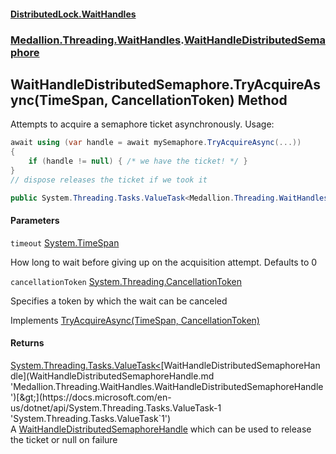 #### [DistributedLock.WaitHandles](README.md 'README')
### [Medallion.Threading.WaitHandles](Medallion.Threading.WaitHandles.md 'Medallion.Threading.WaitHandles').[WaitHandleDistributedSemaphore](WaitHandleDistributedSemaphore.md 'Medallion.Threading.WaitHandles.WaitHandleDistributedSemaphore')

## WaitHandleDistributedSemaphore.TryAcquireAsync(TimeSpan, CancellationToken) Method

Attempts to acquire a semaphore ticket asynchronously. Usage: 

```csharp
await using (var handle = await mySemaphore.TryAcquireAsync(...))
{
    if (handle != null) { /* we have the ticket! */ }
}
// dispose releases the ticket if we took it
```

```csharp
public System.Threading.Tasks.ValueTask<Medallion.Threading.WaitHandles.WaitHandleDistributedSemaphoreHandle?> TryAcquireAsync(System.TimeSpan timeout=default(System.TimeSpan), System.Threading.CancellationToken cancellationToken=default(System.Threading.CancellationToken));
```
#### Parameters

<a name='Medallion.Threading.WaitHandles.WaitHandleDistributedSemaphore.TryAcquireAsync(System.TimeSpan,System.Threading.CancellationToken).timeout'></a>

`timeout` [System.TimeSpan](https://docs.microsoft.com/en-us/dotnet/api/System.TimeSpan 'System.TimeSpan')

How long to wait before giving up on the acquisition attempt. Defaults to 0

<a name='Medallion.Threading.WaitHandles.WaitHandleDistributedSemaphore.TryAcquireAsync(System.TimeSpan,System.Threading.CancellationToken).cancellationToken'></a>

`cancellationToken` [System.Threading.CancellationToken](https://docs.microsoft.com/en-us/dotnet/api/System.Threading.CancellationToken 'System.Threading.CancellationToken')

Specifies a token by which the wait can be canceled

Implements [TryAcquireAsync(TimeSpan, CancellationToken)](https://github.com/madelson/DistributedLock/tree/default-documentation/docs/api/DistributedLock.Core/IDistributedSemaphore.TryAcquireAsync.yTpJMeiQTyO40ByV0nmdkQ.md 'Medallion.Threading.IDistributedSemaphore.TryAcquireAsync(System.TimeSpan,System.Threading.CancellationToken)')

#### Returns
[System.Threading.Tasks.ValueTask&lt;](https://docs.microsoft.com/en-us/dotnet/api/System.Threading.Tasks.ValueTask-1 'System.Threading.Tasks.ValueTask`1')[WaitHandleDistributedSemaphoreHandle](WaitHandleDistributedSemaphoreHandle.md 'Medallion.Threading.WaitHandles.WaitHandleDistributedSemaphoreHandle')[&gt;](https://docs.microsoft.com/en-us/dotnet/api/System.Threading.Tasks.ValueTask-1 'System.Threading.Tasks.ValueTask`1')  
A [WaitHandleDistributedSemaphoreHandle](WaitHandleDistributedSemaphoreHandle.md 'Medallion.Threading.WaitHandles.WaitHandleDistributedSemaphoreHandle') which can be used to release the ticket or null on failure